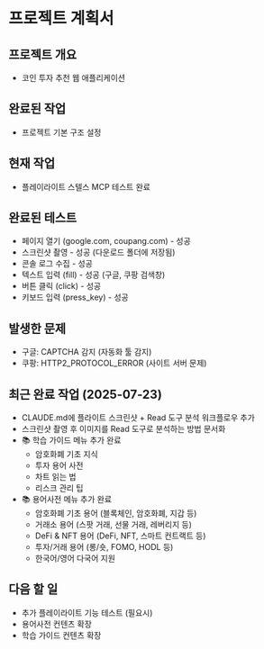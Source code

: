 # 프로젝트 계획서

## 프로젝트 개요
- 코인 투자 추천 웹 애플리케이션

## 완료된 작업
- 프로젝트 기본 구조 설정

## 현재 작업
- 플레이라이트 스텔스 MCP 테스트 완료

## 완료된 테스트
- 페이지 열기 (google.com, coupang.com) - 성공
- 스크린샷 촬영 - 성공 (다운로드 폴더에 저장됨)
- 콘솔 로그 수집 - 성공
- 텍스트 입력 (fill) - 성공 (구글, 쿠팡 검색창)
- 버튼 클릭 (click) - 성공
- 키보드 입력 (press_key) - 성공

## 발생한 문제
- 구글: CAPTCHA 감지 (자동화 툴 감지)
- 쿠팡: HTTP2_PROTOCOL_ERROR (사이트 서버 문제)

## 최근 완료 작업 (2025-07-23)  
- CLAUDE.md에 플라이트 스크린샷 + Read 도구 분석 워크플로우 추가
- 스크린샷 촬영 후 이미지를 Read 도구로 분석하는 방법 문서화
- 📚 학습 가이드 메뉴 추가 완료
  - 암호화폐 기초 지식
  - 투자 용어 사전  
  - 차트 읽는 법
  - 리스크 관리 팁
- 📚 용어사전 메뉴 추가 완료
  - 암호화폐 기초 용어 (블록체인, 암호화폐, 지갑 등)
  - 거래소 용어 (스팟 거래, 선물 거래, 레버리지 등)
  - DeFi & NFT 용어 (DeFi, NFT, 스마트 컨트랙트 등)
  - 투자/거래 용어 (롱/숏, FOMO, HODL 등)
  - 한국어/영어 다국어 지원

## 다음 할 일
- 추가 플레이라이트 기능 테스트 (필요시)
- 용어사전 컨텐츠 확장
- 학습 가이드 컨텐츠 확장